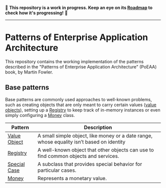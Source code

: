 🚧 **This repository is a work in progress. Keep an eye on its [Roadmap](https://github.com/users/kaiosilveira/projects/5/views/1) to check how it's progressing!** 🚧

---

# Patterns of Enterprise Application Architecture

This repository contains the working implementation of the patterns described in the "Patterns of Enterprise Application Architecture" (PoEAA) book, by Martin Fowler.

## Base patterns

Base patterns are commonly used approaches to well-known problems, such as creating objects that are only meant to carry certain values ([value objects](https://github.com/kaiosilveira/poeaa-base-patterns)), setting up a [Registry](https://github.com/kaiosilveira/poeaa-registry/tree/main) to keep track of in-memory instances or even simply configuring a [Money](https://github.com/kaiosilveira/poeaa-money) class.

| Pattern                                                            | Description                                                                               |
| ------------------------------------------------------------------ | ----------------------------------------------------------------------------------------- |
| [Value Object](https://github.com/kaiosilveira/poeaa-value-object) | A small simple object, like money or a date range, whose equality isn’t based on identity |
| [Registry](https://github.com/kaiosilveira/poeaa-registry)         | A well-known object that other objects can use to find common objects and services.       |
| [Special Case](https://github.com/kaiosilveira/poeaa-special-case) | A subclass that provides special behavior for particular cases.                           |
| [Money](https://github.com/kaiosilveira/poeaa-money)               | Represents a monetary value.                                                              |
